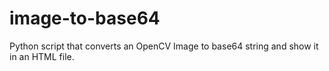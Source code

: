 # image-to-base64
Python script that converts an OpenCV Image to base64 string and show it in an HTML file.
